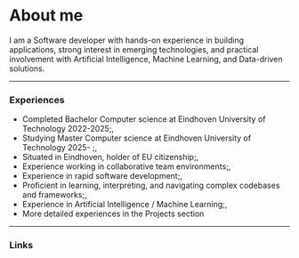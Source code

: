 # About me

I am a Software developer with hands-on experience in building applications, strong interest in emerging technologies, and practical involvement with Artificial Intelligence, Machine Learning, and Data-driven solutions.

---

### Experiences

- Completed Bachelor Computer science at Eindhoven University of Technology 2022-2025;,
- Studying Master Computer science at Eindhoven University of Technology 2025- ;,
- Situated in Eindhoven, holder of EU citizenship;,
- Experience working in collaborative team environments;,
- Experience in rapid software development;,
- Proficient in learning, interpreting, and navigating complex codebases and frameworks;,
- Experience in Artificial Intelligence / Machine Learning;,
- More detailed experiences in the Projects section

---

### Links
